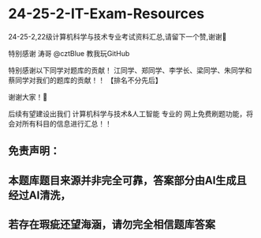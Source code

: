 # 24-25-2-IT-Exam-Resources
24-25-2,22级计算机科学与技术专业考试资料汇总,请留下一个赞,谢谢🦀

特别感谢 涛哥 @cztBlue 教我玩GitHub

特别感谢以下同学对题库的贡献！
江同学、郑同学、李学长、梁同学、朱同学和蔡同学对我们的题库的贡献！！
【排名不分先后】

谢谢大家！🦀

后续有望建设出我们 计算机科学与技术&人工智能 专业的
网上免费刷题功能，将会对所有科目的信息进行汇总！！


## 免责声明：
## 本题库题目来源并非完全可靠，答案部分由AI生成且经过AI清洗，
## 若存在瑕疵还望海涵，请勿完全相信题库答案